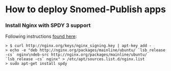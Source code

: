 # How to deploy Snomed-Publish apps


### Install Nginx with SPDY 3 support
Following instructions [found here](https://bjornjohansen.no/install-latest-version-of-nginx-on-ubuntu):

    > $ curl http://nginx.org/keys/nginx_signing.key | apt-key add -
    > echo -e "deb http://nginx.org/packages/mainline/ubuntu/ `lsb_release -cs` nginx\ndeb-src http://nginx.org/packages/mainline/ubuntu/ `lsb_release -cs` nginx" > /etc/apt/sources.list.d/nginx.list
    > sudo apt-get install spdy

